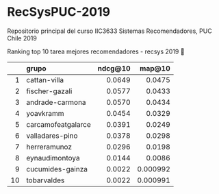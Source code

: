 # RecSysPUC-2019
Repositorio principal del curso IIC3633 Sistemas Recomendadores, PUC Chile 2019

Ranking top 10 tarea mejores recomendadores - recsys 2019 :clap:

|    | grupo                       |    ndcg@10 |      map@10 |
|---:|:----------------------------|-----------:|------------:|
|  1 | cattan-villa                | 0.0649  | 0.0475   |
|  2 | fischer-gazali              | 0.0577  | 0.0433   |
|  3 | andrade-carmona             | 0.0570  | 0.0434   |
|  4 | yoavkramm                   | 0.0454  | 0.0329   |
|  5 | carcamofeatgalarce          | 0.0391  | 0.0249   |
|  6 | valladares-pino             | 0.0378  | 0.0298   |
|  7 | herreramunoz                | 0.0296  | 0.0198   |
|  8 | eynaudimontoya              | 0.0144  | 0.0086  |
|  9 | cucumides-gainza            | 0.0022 | 0.000992 |
| 10 | tobarvaldes                 | 0.0022 | 0.000991 |

